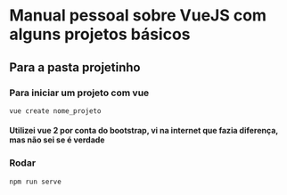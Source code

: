 # Manual pessoal sobre VueJS com alguns projetos básicos
## Para a pasta projetinho
### Para iniciar um projeto com vue
`vue create nome_projeto`

#### Utilizei vue 2 por conta do bootstrap, vi na internet que fazia diferença, mas não sei se é verdade
### Rodar
`npm run serve`